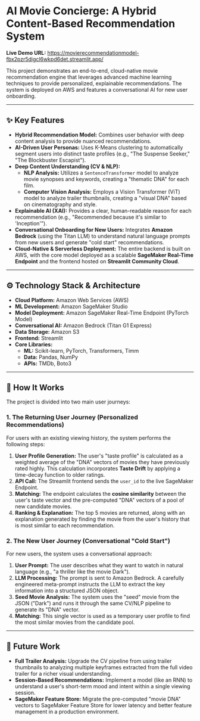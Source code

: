 # AI Movie Concierge: A Hybrid Content-Based Recommendation System

**Live Demo URL:** <https://movierecommendationmodel-fbx2pzr5digcl6wkpd6det.streamlit.app/>

This project demonstrates an end-to-end, cloud-native movie recommendation engine that leverages advanced machine learning techniques to provide personalized, explainable recommendations. The system is deployed on AWS and features a conversational AI for new user onboarding.

---

## ✨ Key Features

* **Hybrid Recommendation Model:** Combines user behavior with deep content analysis to provide nuanced recommendations.
* **AI-Driven User Personas:** Uses K-Means clustering to automatically segment users into distinct taste profiles (e.g., "The Suspense Seeker," "The Blockbuster Escapist").
* **Deep Content Understanding (CV & NLP):**
    * **NLP Analysis:** Utilizes a `SentenceTransformer` model to analyze movie synopses and keywords, creating a "thematic DNA" for each film.
    * **Computer Vision Analysis:** Employs a Vision Transformer (ViT) model to analyze trailer thumbnails, creating a "visual DNA" based on cinematography and style.
* **Explainable AI (XAI):** Provides a clear, human-readable reason for each recommendation (e.g., "Recommended because it's similar to 'Inception'").
* **Conversational Onboarding for New Users:** Integrates **Amazon Bedrock** (using the Titan LLM) to understand natural language prompts from new users and generate "cold start" recommendations.
* **Cloud-Native & Serverless Deployment:** The entire backend is built on AWS, with the core model deployed as a scalable **SageMaker Real-Time Endpoint** and the frontend hosted on **Streamlit Community Cloud**.

---

## ⚙️ Technology Stack & Architecture

* **Cloud Platform:** Amazon Web Services (AWS)
* **ML Development:** Amazon SageMaker Studio
* **Model Deployment:** Amazon SageMaker Real-Time Endpoint (PyTorch Model)
* **Conversational AI:** Amazon Bedrock (Titan G1 Express)
* **Data Storage:** Amazon S3
* **Frontend:** Streamlit
* **Core Libraries:**
    * **ML:** Scikit-learn, PyTorch, Transformers, Timm
    * **Data:** Pandas, NumPy
    * **APIs:** TMDb, Boto3

---

## 🚀 How It Works

The project is divided into two main user journeys:

### 1. The Returning User Journey (Personalized Recommendations)

For users with an existing viewing history, the system performs the following steps:

1.  **User Profile Generation:** The user's "taste profile" is calculated as a weighted average of the "DNA" vectors of movies they have previously rated highly. This calculation incorporates **Taste Drift** by applying a time-decay function to older ratings.
2.  **API Call:** The Streamlit frontend sends the `user_id` to the live SageMaker Endpoint.
3.  **Matching:** The endpoint calculates the **cosine similarity** between the user's taste vector and the pre-computed "DNA" vectors of a pool of new candidate movies.
4.  **Ranking & Explanation:** The top 5 movies are returned, along with an explanation generated by finding the movie from the user's history that is most similar to each recommendation.

### 2. The New User Journey (Conversational "Cold Start")

For new users, the system uses a conversational approach:

1.  **User Prompt:** The user describes what they want to watch in natural language (e.g., "a thriller like the movie Dark").
2.  **LLM Processing:** The prompt is sent to Amazon Bedrock. A carefully engineered meta-prompt instructs the LLM to extract the key information into a structured JSON object.
3.  **Seed Movie Analysis:** The system uses the "seed" movie from the JSON ("Dark") and runs it through the same CV/NLP pipeline to generate its "DNA" vector.
4.  **Matching:** This single vector is used as a temporary user profile to find the most similar movies from the candidate pool.

---

## 🔮 Future Work

* **Full Trailer Analysis:** Upgrade the CV pipeline from using trailer thumbnails to analyzing multiple keyframes extracted from the full video trailer for a richer visual understanding.
* **Session-Based Recommendations:** Implement a model (like an RNN) to understand a user's short-term mood and intent within a single viewing session.
* **SageMaker Feature Store:** Migrate the pre-computed "movie DNA" vectors to SageMaker Feature Store for lower latency and better feature management in a production environment.
